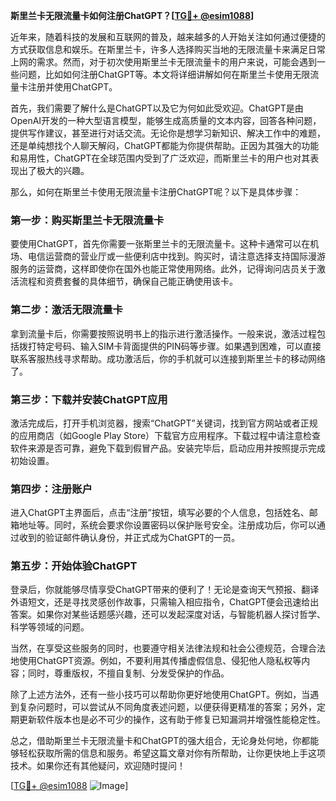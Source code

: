 **斯里兰卡无限流量卡如何注册ChatGPT？[[TG💪+ @esim1088](https://t.me/s/esim1088)]**

近年来，随着科技的发展和互联网的普及，越来越多的人开始关注如何通过便捷的方式获取信息和娱乐。在斯里兰卡，许多人选择购买当地的无限流量卡来满足日常上网的需求。然而，对于初次使用斯里兰卡无限流量卡的用户来说，可能会遇到一些问题，比如如何注册ChatGPT等。本文将详细讲解如何在斯里兰卡使用无限流量卡注册并使用ChatGPT。

首先，我们需要了解什么是ChatGPT以及它为何如此受欢迎。ChatGPT是由OpenAI开发的一种大型语言模型，能够生成高质量的文本内容，回答各种问题，提供写作建议，甚至进行对话交流。无论你是想学习新知识、解决工作中的难题，还是单纯想找个人聊天解闷，ChatGPT都能为你提供帮助。正因为其强大的功能和易用性，ChatGPT在全球范围内受到了广泛欢迎，而斯里兰卡的用户也对其表现出了极大的兴趣。

那么，如何在斯里兰卡使用无限流量卡注册ChatGPT呢？以下是具体步骤：

### 第一步：购买斯里兰卡无限流量卡

要使用ChatGPT，首先你需要一张斯里兰卡的无限流量卡。这种卡通常可以在机场、电信运营商的营业厅或一些便利店中找到。购买时，请注意选择支持国际漫游服务的运营商，这样即使你在国外也能正常使用网络。此外，记得询问店员关于激活流程和资费套餐的具体细节，确保自己能正确使用该卡。

### 第二步：激活无限流量卡

拿到流量卡后，你需要按照说明书上的指示进行激活操作。一般来说，激活过程包括拨打特定号码、输入SIM卡背面提供的PIN码等步骤。如果遇到困难，可以直接联系客服热线寻求帮助。成功激活后，你的手机就可以连接到斯里兰卡的移动网络了。

### 第三步：下载并安装ChatGPT应用

激活完成后，打开手机浏览器，搜索“ChatGPT”关键词，找到官方网站或者正规的应用商店（如Google Play Store）下载官方应用程序。下载过程中请注意检查软件来源是否可靠，避免下载到假冒产品。安装完毕后，启动应用并按照提示完成初始设置。

### 第四步：注册账户

进入ChatGPT主界面后，点击“注册”按钮，填写必要的个人信息，包括姓名、邮箱地址等。同时，系统会要求你设置密码以保护账号安全。注册成功后，你可以通过收到的验证邮件确认身份，并正式成为ChatGPT的一员。

### 第五步：开始体验ChatGPT

登录后，你就能够尽情享受ChatGPT带来的便利了！无论是查询天气预报、翻译外语短文，还是寻找灵感创作故事，只需输入相应指令，ChatGPT便会迅速给出答案。如果你对某些话题感兴趣，还可以发起深度对话，与智能机器人探讨哲学、科学等领域的问题。

当然，在享受这些服务的同时，也要遵守相关法律法规和社会公德规范，合理合法地使用ChatGPT资源。例如，不要利用其传播虚假信息、侵犯他人隐私权等内容；同时，尊重版权，不擅自复制、分发受保护的作品。

除了上述方法外，还有一些小技巧可以帮助你更好地使用ChatGPT。例如，当遇到复杂问题时，可以尝试从不同角度表述问题，以便获得更精准的答案；另外，定期更新软件版本也是必不可少的操作，这有助于修复已知漏洞并增强性能稳定性。

总之，借助斯里兰卡无限流量卡和ChatGPT的强大组合，无论身处何地，你都能够轻松获取所需的信息和服务。希望这篇文章对你有所帮助，让你更快地上手这项技术。如果你还有其他疑问，欢迎随时提问！

[[TG💪+ @esim1088](https://t.me/s/esim1088) ![Image](https://i.postimg.cc/4NQfJmqS/Snipaste-2025-05-13-00-14-12.png)]